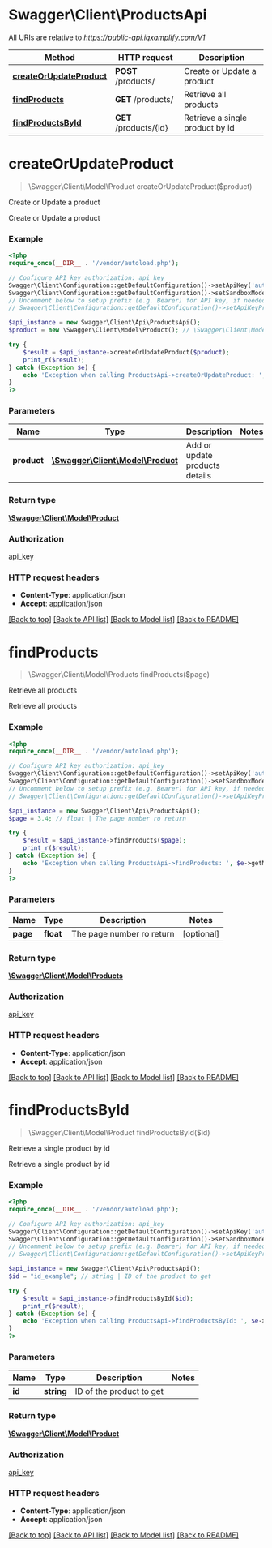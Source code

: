 # Swagger\Client\ProductsApi

All URIs are relative to *https://public-api.iqxamplify.com/V1*

Method | HTTP request | Description
------------- | ------------- | -------------
[**createOrUpdateProduct**](ProductsApi.md#createOrUpdateProduct) | **POST** /products/ | Create or Update a product
[**findProducts**](ProductsApi.md#findProducts) | **GET** /products/ | Retrieve all products
[**findProductsById**](ProductsApi.md#findProductsById) | **GET** /products/{id} | Retrieve a single product by id


# **createOrUpdateProduct**
> \Swagger\Client\Model\Product createOrUpdateProduct($product)

Create or Update a product

Create or Update a product

### Example
```php
<?php
require_once(__DIR__ . '/vendor/autoload.php');

// Configure API key authorization: api_key
Swagger\Client\Configuration::getDefaultConfiguration()->setApiKey('authorization', 'YOUR_API_KEY');
Swagger\Client\Configuration::getDefaultConfiguration()->setSandboxMode(true);
// Uncomment below to setup prefix (e.g. Bearer) for API key, if needed
// Swagger\Client\Configuration::getDefaultConfiguration()->setApiKeyPrefix('authorization', 'Bearer');

$api_instance = new Swagger\Client\Api\ProductsApi();
$product = new \Swagger\Client\Model\Product(); // \Swagger\Client\Model\Product | Add or update products details

try {
    $result = $api_instance->createOrUpdateProduct($product);
    print_r($result);
} catch (Exception $e) {
    echo 'Exception when calling ProductsApi->createOrUpdateProduct: ', $e->getMessage(), PHP_EOL;
}
?>
```

### Parameters

Name | Type | Description  | Notes
------------- | ------------- | ------------- | -------------
 **product** | [**\Swagger\Client\Model\Product**](../Model/\Swagger\Client\Model\Product.md)| Add or update products details |

### Return type

[**\Swagger\Client\Model\Product**](../Model/Product.md)

### Authorization

[api_key](../../README.md#api_key)

### HTTP request headers

 - **Content-Type**: application/json
 - **Accept**: application/json

[[Back to top]](#) [[Back to API list]](../../README.md#documentation-for-api-endpoints) [[Back to Model list]](../../README.md#documentation-for-models) [[Back to README]](../../README.md)

# **findProducts**
> \Swagger\Client\Model\Products findProducts($page)

Retrieve all products

Retrieve all products

### Example
```php
<?php
require_once(__DIR__ . '/vendor/autoload.php');

// Configure API key authorization: api_key
Swagger\Client\Configuration::getDefaultConfiguration()->setApiKey('authorization', 'YOUR_API_KEY');
Swagger\Client\Configuration::getDefaultConfiguration()->setSandboxMode(true);
// Uncomment below to setup prefix (e.g. Bearer) for API key, if needed
// Swagger\Client\Configuration::getDefaultConfiguration()->setApiKeyPrefix('authorization', 'Bearer');

$api_instance = new Swagger\Client\Api\ProductsApi();
$page = 3.4; // float | The page number ro return

try {
    $result = $api_instance->findProducts($page);
    print_r($result);
} catch (Exception $e) {
    echo 'Exception when calling ProductsApi->findProducts: ', $e->getMessage(), PHP_EOL;
}
?>
```

### Parameters

Name | Type | Description  | Notes
------------- | ------------- | ------------- | -------------
 **page** | **float**| The page number ro return | [optional]

### Return type

[**\Swagger\Client\Model\Products**](../Model/Products.md)

### Authorization

[api_key](../../README.md#api_key)

### HTTP request headers

 - **Content-Type**: application/json
 - **Accept**: application/json

[[Back to top]](#) [[Back to API list]](../../README.md#documentation-for-api-endpoints) [[Back to Model list]](../../README.md#documentation-for-models) [[Back to README]](../../README.md)

# **findProductsById**
> \Swagger\Client\Model\Product findProductsById($id)

Retrieve a single product by id

Retrieve a single product by id

### Example
```php
<?php
require_once(__DIR__ . '/vendor/autoload.php');

// Configure API key authorization: api_key
Swagger\Client\Configuration::getDefaultConfiguration()->setApiKey('authorization', 'YOUR_API_KEY');
Swagger\Client\Configuration::getDefaultConfiguration()->setSandboxMode(true);
// Uncomment below to setup prefix (e.g. Bearer) for API key, if needed
// Swagger\Client\Configuration::getDefaultConfiguration()->setApiKeyPrefix('authorization', 'Bearer');

$api_instance = new Swagger\Client\Api\ProductsApi();
$id = "id_example"; // string | ID of the product to get

try {
    $result = $api_instance->findProductsById($id);
    print_r($result);
} catch (Exception $e) {
    echo 'Exception when calling ProductsApi->findProductsById: ', $e->getMessage(), PHP_EOL;
}
?>
```

### Parameters

Name | Type | Description  | Notes
------------- | ------------- | ------------- | -------------
 **id** | **string**| ID of the product to get |

### Return type

[**\Swagger\Client\Model\Product**](../Model/Product.md)

### Authorization

[api_key](../../README.md#api_key)

### HTTP request headers

 - **Content-Type**: application/json
 - **Accept**: application/json

[[Back to top]](#) [[Back to API list]](../../README.md#documentation-for-api-endpoints) [[Back to Model list]](../../README.md#documentation-for-models) [[Back to README]](../../README.md)

